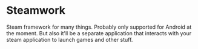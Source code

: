 # Steamwork
Steam framework for many things. Probably only supported for Android at the moment. But also it'll be a separate application that interacts with your steam application to launch games and other stuff.
